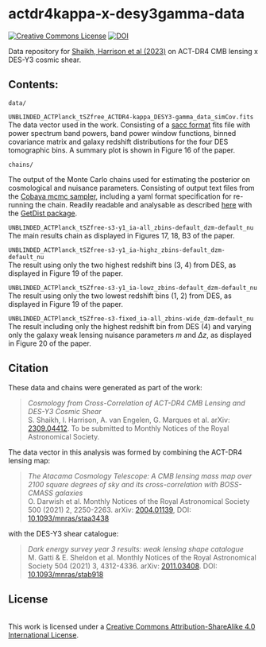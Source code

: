 # actdr4kappa-x-desy3gamma-data
<a rel="license" href="http://creativecommons.org/licenses/by-sa/4.0/"><img alt="Creative Commons License" style="border-width:0" src="https://i.creativecommons.org/l/by-sa/4.0/80x15.png" /></a> [![DOI](https://zenodo.org/badge/687423358.svg)](https://zenodo.org/badge/latestdoi/687423358)

Data repository for [Shaikh, Harrison et al (2023)](https://arxiv.org/abs/2309.04412) on ACT-DR4 CMB lensing x DES-Y3 cosmic shear.

## Contents:
`data/`

`UNBLINDED_ACTPlanck_tSZfree_ACTDR4-kappa_DESY3-gamma_data_simCov.fits`<br>
The data vector used in the work. Consisting of a [sacc format](https://sacc.readthedocs.io/en/latest/sacc.html) fits file with power spectrum band powers, band power window functions, binned covariance matrix and galaxy redshift distributions for the four DES tomographic bins. A summary plot is shown in Figure 16 of the paper.

`chains/`

The output of the Monte Carlo chains used for estimating the posterior on cosmological and nuisance parameters. Consisting of output text files from the [Cobaya mcmc sampler](https://cobaya.readthedocs.io/en/latest/sampler_mcmc.html), including a yaml format specification for re-running the chain. Readily readable and analysable as described [here](https://cobaya.readthedocs.io/en/latest/post.html) with the [GetDist package](https://getdist.readthedocs.io/en/latest/).

`UNBLINDED_ACTPlanck_tSZfree-s3-y1_ia-all_zbins-default_dzm-default_nu`<br>
The main results chain as displayed in Figures 17, 18, B3 of the paper.

`UNBLINDED_ACTPlanck_tSZfree-s3-y1_ia-highz_zbins-default_dzm-default_nu`<br>
The result using only the two highest redshift bins (3, 4) from DES, as displayed in Figure 19 of the paper.

`UNBLINDED_ACTPlanck_tSZfree-s3-y1_ia-lowz_zbins-default_dzm-default_nu`<br>
The result using only the two lowest redshift bins (1, 2) from DES, as displayed in Figure 19 of the paper.

`UNBLINDED_ACTPlanck_tSZfree-s3-fixed_ia-all_zbins-wide_dzm-default_nu`<br>
The result including only the highest redshift bin from DES (4) and varying only the galaxy weak lensing nuisance parameters $m$ and $\Delta z$, as displayed in Figure 20 of the paper.

## Citation
These data and chains were generated as part of the work:<br>
>*Cosmology from Cross-Correlation of ACT-DR4 CMB Lensing and  DES-Y3 Cosmic Shear*<br>
>S. Shaikh, I. Harrison, A. van Engelen, G. Marques et al. arXiv: [2309.04412](https://arxiv.org/abs/2309.04412). To be submitted to Monthly Notices of the Royal Astronomical Society.


The data vector in this analysis was formed by combining the ACT-DR4 lensing map:<br>
>*The Atacama Cosmology Telescope: A CMB lensing mass map over 2100 square degrees of sky and its cross-correlation with BOSS-CMASS galaxies*<br>
>O. Darwish et al. Monthly Notices of the Royal Astronomical Society 500 (2021) 2, 2250-2263. arXiv: [2004.01139](https://arxiv.org/abs/2004.01139), DOI: [10.1093/mnras/staa3438](https://doi.org/10.1093/mnras/staa3438)

with the DES-Y3 shear catalogue:<br>
>*Dark energy survey year 3 results: weak lensing shape catalogue*<br>
>M. Gatti & E. Sheldon  et al. Monthly Notices of the Royal Astronomical Society 504 (2021) 3, 4312-4336. arXiv: [2011.03408](https://arxiv.org/abs/2011.03408). DOI: [10.1093/mnras/stab918](https://doi.org/10.1093/mnras/stab918)

## License
<br />This work is licensed under a <a rel="license" href="http://creativecommons.org/licenses/by-sa/4.0/">Creative Commons Attribution-ShareAlike 4.0 International License</a>.
